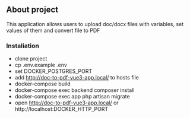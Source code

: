 
## About project

This application allows users to upload doc/docx files with variables, set values of them and convert file to PDF

### Instaliation

- clone project
- cp .env.example .env
- set DOCKER_POSTGRES_PORT
- add http://doc-to-pdf-vue3-app.local/ to hosts file
- docker-compose build
- docker-compose exec backend composer install
- docker-compose exec app php artisan migrate
- open http://doc-to-pdf-vue3-app.local/ or  http://localhost:DOCKER_HTTP_PORT

